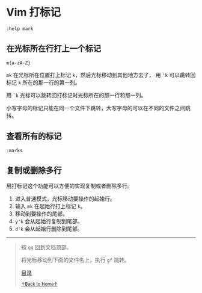 # Vim 打标记

```
:help mark
```

## 在光标所在行打上一个标记

```
m{a-zA-Z}
```

`mk` 在光标所在位置打上标记 `k`，然后光标移动到其他地方去了，
用 `'k` 可以跳转回标记 `k` 所在的那一行的第一列。

用 `` `k `` 光标可以跳转回打标记时光标所在的那一行和那一列。

小写字母的标记只能在同一个文件下跳转，大写字母的可以在不同的文件之间跳转。

## 查看所有的标记

```
:marks
```

## 复制或删除多行

用打标记这个功能可以方便的实现复制或者删除多行。

1. 进入普通模式，光标移动要操作的起始行。
2. 输入 `mk` 在起始行打上标记 `k`。
3. 移动到要操作的尾部。
4. `y'k` 会从起始行复制到尾部。
5. `d'k` 会从起始行删除到尾部。

* * *

> 按 `gg` 回到文档顶部。
>
> 将光标移动到下面的文件名上，执行 `gf` 跳转。
>
> [目录](README.md)
>
> <a href='https://github.com/MDGSF/MyVim'><small>↑Back to Home↑</small></a>

